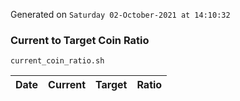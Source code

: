 Generated on `Saturday 02-October-2021 at 14:10:32`

### Current to Target Coin Ratio
`current_coin_ratio.sh`

Date|Current|Target|Ratio
---|---|---|---
